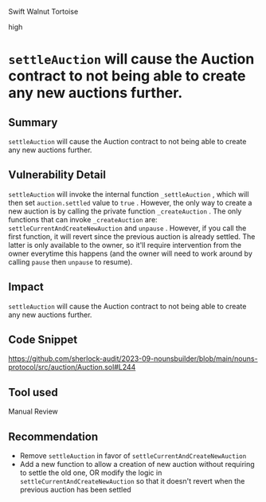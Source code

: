 Swift Walnut Tortoise

high

# `settleAuction` will cause the Auction contract to not being able to create any new auctions further.

## Summary

`settleAuction` will cause the Auction contract to not being able to create any new auctions further.

## Vulnerability Detail

`settleAuction` will invoke the internal function `_settleAuction` , which will then set `auction.settled` value to `true` . However, the only way to create a new auction is by calling the private function `_createAuction` . The only functions that can invoke `_createAuction` are: `settleCurrentAndCreateNewAuction` and `unpause` . However, if you call the first function, it will revert since the previous auction is already settled. The latter is only available to the owner, so it'll require intervention from the owner everytime this happens (and the owner will need to work around by calling `pause` then `unpause` to resume).

## Impact

`settleAuction` will cause the Auction contract to not being able to create any new auctions further.

## Code Snippet

https://github.com/sherlock-audit/2023-09-nounsbuilder/blob/main/nouns-protocol/src/auction/Auction.sol#L244

## Tool used

Manual Review

## Recommendation
- Remove `settleAuction` in favor of `settleCurrentAndCreateNewAuction`
- Add a new function to allow a creation of new auction without requiring to settle the old one, OR modify the logic in `settleCurrentAndCreateNewAuction` so that it doesn't revert when the previous auction has been settled
